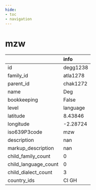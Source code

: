 ```yaml
---
hide:
- toc
- navigation
---
```

# mzw
|                      | info     |
|:---------------------|:---------|
| id                   | degg1238 |
| family_id            | atla1278 |
| parent_id            | chak1272 |
| name                 | Deg      |
| bookkeeping          | False    |
| level                | language |
| latitude             | 8.43846  |
| longitude            | -2.28724 |
| iso639P3code         | mzw      |
| description          | nan      |
| markup_description   | nan      |
| child_family_count   | 0        |
| child_language_count | 0        |
| child_dialect_count  | 3        |
| country_ids          | CI GH    |